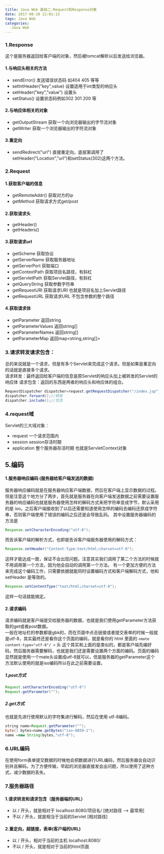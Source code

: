 ```yaml
---
title: Java Web 基础二:Request和Response对象
date: 2017-08-20 22:01:13
tags: Java Web
categories:
  -Java Web
---
```

### 1.Response
这个是服务器返回给客户端的对象，然后被tomcat解析以后发送给浏览器。
#### 1.与响应头相关的方法
* sendError() 发送错误状态码 如404 405 等等
* setIntHeader("key",value) 设置适用于int类型的响应头
* setHeader("key","value") 设置头
* setStatus() 设置状态码例如302 301 200 等
#### 2.与响应体相关的对象
* getOutputStream  获取一个向浏览器输出的字节流对象
* getWriter 获取一个浏览器输出的字符流对象
#### 3.重定向
* sendRedirect("url")  直接重定向，底层第调用了setHeader("Location","url")和setStatus(302)这两个方法。

### 2.Request
#### 1.获取客户端的信息
* getRemoteAddr() 获取对方的ip
* getMethod 获取请求方式get/post
#### 2.获取请求头
* getHeader()
* getHeaders()
#### 3.获取请求url
* getScheme 获取协议
* getServerName 获取服务器地址
* getServerPort 获取端口
* getContextPath 获取项目名路径，有斜杠
* getServletPath 获取Servlet路径，有斜杠
* getQueryString 获取参数字符串
* getRequestURI  获取请求URI 也就是项目名加上Servlet路径
* getRequestURL  获取请求URL 不包含参数的整个路径
#### 4.获取请求体
* getParameter  返回string
* getParameterValues  返回string[]
* getParameterNames 返回string[]
* getParameterMap 返回map<string,string[]>

### 3.请求转发请求包含：
总的来说就是一个请求，但是有多个Servlet来完成这个请求。但是如果是重定向的话就是直接多个请求。  
请求转发：最终返回给客户端的信息是原Servlet的响应头加上被转发的Servlet的响应体
请求包含：返回的东西是两者的响应头和响应体的组合。
```java
RequestDispatcher dispatcher=request.getRequestDispatcher("/index.jsp");
dispatcher.forward();//转发
dispatcher.include();//包含
```

### 4.request域
Servlet的三大域对象：
* request 一个请求范围内
* session session存活时期
* application 整个服务器存活时期  也就是ServletContext对象

## 5.编码



#### 1.服务器响应编码  (服务器给客户端发送的数据)
服务器响应编码就是在服务器响应客户端数据，然后在客户端上显示数据的过程。但是注意这个地方分了两步，首先就是服务器在向客户端发送数据之前需要设置服务器的响应编码也就是服务器使用怎样的解码方式来把字符串变成字节，默认采用的是 iso。之后客户端接收到了以后还需要知道使用怎样的编码去编码还原成字符串，否则客户端使用了错误的编码之后还是会导致乱码。
其中设置服务器编码的方法是
```java
Response.setCharacterEncoding("utf-8");
```
而告诉客户端的解析方式，也即是告诉客户端服务器使用的解码方式：
```java
Response.setHeader("Content-Type:text/html;charset=utf-8");
```
这样才能达成一致，保证不会出现问题。注意其实我们调用了第二个方法的时候就不用调用第一个方法，因为他会自动的调用第一个方法。
有一个更加方便的方法来完成这个编码工作，只需要依据就能同时设置编码方式和客户端解码方式，他和 setHeader 是等效的。
```java
Response.setContentType("text/html;charset=utf-8");
```
这样一句话就能搞定。

#### 2.请求编码
请求编码就是客户端提交给服务器的数据，也就是我们使用getParameter方法获取的get或者post数据。  
一般在地址栏的参数都是gbk的，而在页面中点击链接或者提交表单的时候一般就是utf-8，其实最终还是看你这个页面的编码，就是看你的 html 里面的 `<mate content-type="utf-8"/ >` 头
这个其实和上面的是类似的，都是客户端先编好码，然后服务器需要解码，也就是我们还是需要设置两个方面的编码。页面的编码显然就是使用一个mate头设置成utf-8就可以，但是服务器的getParameter这个方法默认使用的就是iso编码所以在此之前需要设置。
##### 1.post方式
```java
Request.setCharacterEncoding("utf-8")
Request.getParameter("");
```
##### 2.get方式

也就是先进行使用默认的字符集进行解码，然后在使用 utf-8编码。

```java
string name=Request.getParameter("");
byte[] bytes=name.getBytes("iso-8859-1");
name =new String(bytes,"utf-8");
```

### 6.URL编码
在使用form表单提交数据的时候他会把数据进行URL编码，然后服务器会自动识别并且解码。为了方便传输，早起的浏览器直接发会出问题，所以使用了这种方式，减少数据的丢失。

### 7.服务器路径
#### 1.请求转发和请求包含（服务器端的URL）
* 以 / 开头，就是相对于   localhost:8080/项目名/  [绝对路径 —> 最常用]
* 不以 / 开头，就是相当于当前的Servlet  [相对路径]
#### 2.重定向，超链接，表单(客户端的URL)
* 以 / 开头，相对于当前的主机  localhost:8080/
* 不以 / 开头，就是相对于当前的html页面
